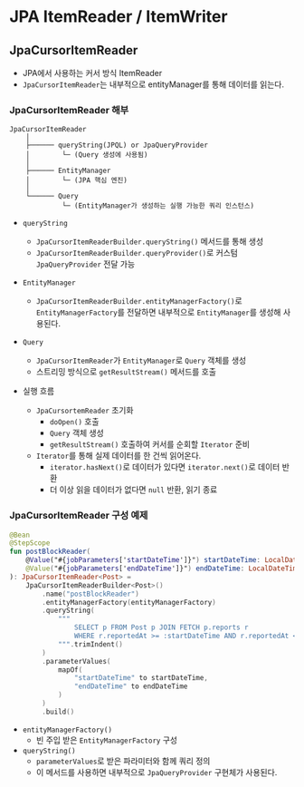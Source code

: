 # JPA ItemReader / ItemWriter
## JpaCursorItemReader

- JPA에서 사용하는 커서 방식 ItemReader
- `JpaCursorItemReader`는 내부적으로 entityManager를 통해 데이터를 읽는다.

### JpaCursorItemReader 해부

```
JpaCursorItemReader
    │
    ├────── queryString(JPQL) or JpaQueryProvider  
    │        └─ (Query 생성에 사용됨)  
    │
    ├────── EntityManager  
    │        └─ (JPA 핵심 엔진)
    │        
    └────── Query  
             └─ (EntityManager가 생성하는 실행 가능한 쿼리 인스턴스)
```

- `queryString`
    - `JpaCursorItemReaderBuilder.queryString()` 메서드를 통해 생성
    - `JpaCursorItemReaderBuilder.queryProvider()`로 커스텀 `JpaQueryProvider` 전달 가능
- `EntityManager`
    - `JpaCursorItemReaderBuilder.entityManagerFactory()`로 `EntityManagerFactory`를 전달하면 내부적으로 `EntityManager`를 생성해 사용된다.
- `Query`
    - `JpaCursorItemReader`가 `EntityManager`로 `Query` 객체를 생성
    - 스트리밍 방식으로 `getResultStream()` 메서드를 호출

- 실행 흐름
    - `JpaCursortemReader` 초기화
        - `doOpen()` 호출
        - `Query` 객체 생성
        - `getResultStream()` 호출하여 커서를 순회할 `Iterator` 준비
    - `Iterator`를 통해 실제 데이터를 한 건씩 읽어온다.
        - `iterator.hasNext()`로 데이터가 있다면 `iterator.next()`로 데이터 반환
        - 더 이상 읽을 데이터가 없다면 `null` 반환, 읽기 종료

### JpaCursorItemReader 구성 예제

```kotlin
@Bean
@StepScope
fun postBlockReader(
    @Value("#{jobParameters['startDateTime']}") startDateTime: LocalDateTime,
    @Value("#{jobParameters['endDateTime']}") endDateTime: LocalDateTime,
): JpaCursorItemReader<Post> =
    JpaCursorItemReaderBuilder<Post>()
        .name("postBlockReader")
        .entityManagerFactory(entityManagerFactory)
        .queryString(
            """
                SELECT p FROM Post p JOIN FETCH p.reports r
                WHERE r.reportedAt >= :startDateTime AND r.reportedAt < :endDateTime
            """.trimIndent()
        )
        .parameterValues(
            mapOf(
                "startDateTime" to startDateTime,
                "endDateTime" to endDateTime
            )
        )
        .build()
```

- `entityManagerFactory()`
    - 빈 주입 받은 `EntityManagerFactory` 구성
- `queryString()`
    - `parameterValues`로 받은 파라미터와 함께 쿼리 정의
    - 이 메서드를 사용하면 내부적으로 `JpaQueryProvider` 구현체가 사용된다.
